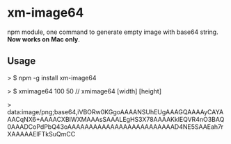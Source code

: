 # xm-image64
npm module, one command to generate empty image with base64 string. **Now works on Mac only**.

## Usage

\> $ npm -g install xm-image64

\> $ xmimage64 100 50 // xmimage64 [width] [height]

\> data:image/png;base64,iVBORw0KGgoAAAANSUhEUgAAAGQAAAAyCAYAAACqNX6+AAAACXBIWXMAAAsSAAALEgHS3X78AAAAKklEQVR4nO3BAQ0AAADCoPdPbQ43oAAAAAAAAAAAAAAAAAAAAAAAAAD4NE5SAAEah7rXAAAAAElFTkSuQmCC
